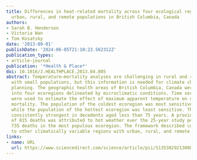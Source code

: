 ```yaml
---
title: Differences in heat-related mortality across four ecological regions with diverse
  urban, rural, and remote populations in British Columbia, Canada
authors:
- Sarah B. Henderson
- Victoria Wan
- Tom Kosatsky
date: '2013-09-01'
publishDate: '2024-06-05T21:10:23.562312Z'
publication_types:
- article-journal
publication: '*Health & Place*'
doi: 10.1016/J.HEALTHPLACE.2013.04.005
abstract: Temperature–mortality analyses are challenging in rural and remote communities
  with small populations, but this information is needed for climate change and emergency
  planning. The geographic health areas of British Columbia, Canada were aggregated
  into four ecoregions delineated by microclimatic conditions. Time series models
  were used to estimate the effect of maximum apparent temperature on daily non-traumatic
  mortality. The population of the coldest ecoregion was most sensitive to hot weather,
  while the population of the hottest ecoregion was least sensitive. The effects were
  consistently strongest in decedents aged less than 75 years. A province-wide total
  of 815 deaths was attributed to hot weather over the 25-year study period, with
  735 deaths in the most populous ecoregion. The framework described could be adapted
  to other climatically variable regions with urban, rural, and remote populations.
links:
- name: URL
  url: https://www.sciencedirect.com/science/article/pii/S1353829213000658
---
```

